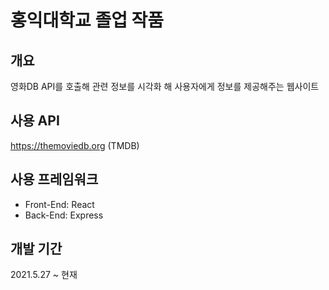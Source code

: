 # 홍익대학교 졸업 작품

## 개요
영화DB API를 호출해 관련 정보를 시각화 해 사용자에게 정보를 제공해주는 웹사이트

## 사용 API
https://themoviedb.org (TMDB)

## 사용 프레임워크
* Front-End: React
* Back-End: Express

## 개발 기간
2021.5.27 ~ 현재
